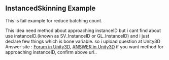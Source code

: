 ## InstancedSkinning Example

This is fail example for reduce batching count. 

This idea need method about approaching instanceID but i cant find about use instanceID.(known as SV_InstanceID or GL_InstanceID) and i just declare few things which is bone variable.
so i upload question at Unity3D Answer site : [Forum in Unity3D](https://forum.unity3d.com/threads/how-to-approach-instanceid-in-shader.474894/), [ANSWER in Unity3D](http://answers.unity3d.com/questions/1362556/how-to-approach-instanceid-in-shader.html)
if you want method for approaching instanceID, confirm above url..
